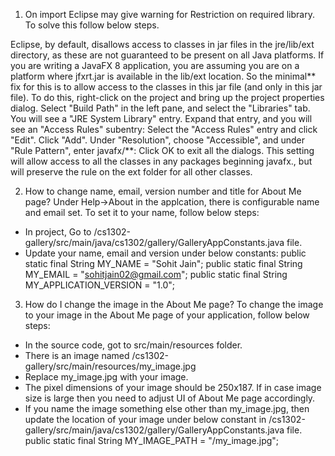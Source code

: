 1. On import Eclipse may give warning for Restriction on required library. To solve this follow below steps.

Eclipse, by default, disallows access to classes in jar files in the jre/lib/ext directory, as these are not guaranteed to be present on all Java platforms. If you are writing a JavaFX 8 application, you are assuming you are on a platform where jfxrt.jar is available in the lib/ext location.
So the minimal** fix for this is to allow access to the classes in this jar file (and only in this jar file). To do this, right-click on the project and bring up the project properties dialog. Select "Build Path" in the left pane, and select the "Libraries" tab. You will see a "JRE System Library" entry. Expand that entry, and you will see an "Access Rules" subentry:
Select the "Access Rules" entry and click "Edit". Click "Add".
Under "Resolution", choose "Accessible", and under "Rule Pattern", enter javafx/**:
Click OK to exit all the dialogs.
This setting will allow access to all the classes in any packages beginning javafx., but will preserve the rule on the ext folder for all other classes.

2. How to change name, email, version number and title for About Me page?
Under Help->About in the applcation, there is configurable name and email set. To set it to your name, follow below steps:
* In project, Go to /cs1302-gallery/src/main/java/cs1302/gallery/GalleryAppConstants.java file.
* Update your name, email and version under below constants:
	public static final String MY_NAME = "Sohit Jain";
	public static final String MY_EMAIL = "sohitjain02@gmail.com";
	public static final String MY_APPLICATION_VERSION = "1.0";

3. How do I change the image in the About Me page?
To change the image to your image in the About Me page of your application, follow below steps:
* In the source code, got to src/main/resources folder.
* There is an image named /cs1302-gallery/src/main/resources/my_image.jpg
* Replace my_image.jpg with your image.
* The pixel dimensions of your image should be 250x187. If in case image size is large then you need to adjust UI of About Me page accordingly.
* If you name the image something else other than my_image.jpg, then update the location of your image under below constant in 
/cs1302-gallery/src/main/java/cs1302/gallery/GalleryAppConstants.java file.
public static final String MY_IMAGE_PATH = "/my_image.jpg";